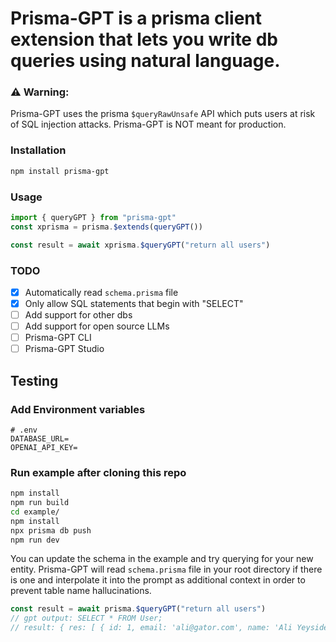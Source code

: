 # Prisma-GPT is a prisma client extension that lets you write db queries using natural language. 

### ⚠️ Warning:
Prisma-GPT uses the prisma `$queryRawUnsafe` API which puts users at risk of SQL injection attacks. Prisma-GPT is NOT meant for production.

### Installation
```zsh
npm install prisma-gpt
```

### Usage
```ts
import { queryGPT } from "prisma-gpt"
const xprisma = prisma.$extends(queryGPT())

const result = await xprisma.$queryGPT("return all users")
```

### TODO
- [x] Automatically read `schema.prisma` file
- [x] Only allow SQL statements that begin with "SELECT"
- [ ] Add support for other dbs
- [ ] Add support for open source LLMs
- [ ] Prisma-GPT CLI
- [ ] Prisma-GPT Studio

## Testing

### Add Environment variables
```.env
# .env
DATABASE_URL=
OPENAI_API_KEY=
```

### Run example after cloning this repo
```zsh
npm install
npm run build
cd example/
npm install
npx prisma db push
npm run dev
```

You can update the schema in the example and try querying for your new entity. Prisma-GPT will read `schema.prisma` file in your root directory if there is one and interpolate it into the prompt as additional context in order to prevent table name hallucinations.

```ts
const result = await prisma.$queryGPT("return all users")
// gpt output: SELECT * FROM User;
// result: { res: [ { id: 1, email: 'ali@gator.com', name: 'Ali Yeysides' } ] }
```

